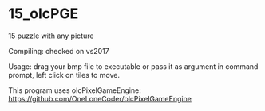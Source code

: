 # 15_olcPGE
15 puzzle with any picture

Compiling:
checked on vs2017

Usage:
drag your bmp file to executable or pass it as argument in command prompt, left click on tiles to move.

This program uses olcPixelGameEngine: https://github.com/OneLoneCoder/olcPixelGameEngine 
